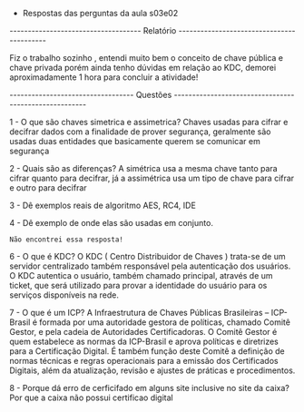 * Respostas das perguntas da aula s03e02


------------------------------------ Relatório ------------------------------------------

Fiz o trabalho sozinho , entendi muito bem o conceito de chave pública e chave privada porém ainda
tenho dúvidas em relação ao KDC, demorei aproximadamente 1 hora para concluir a atividade!


---------------------------------- Questões ------------------------------------------------------


1 - O que são chaves simetrica e assimetrica?
    Chaves usadas para cifrar e decifrar dados com a finalidade de prover segurança, geralmente são usadas
    duas entidades que basicamente querem se comunicar em segurança
    
2 - Quais são as diferenças?
    A simétrica usa a mesma chave tanto para cifrar quanto para decifrar, já a assimétrica usa um tipo de chave 
    para cifrar e outro para decifrar
    
3 -  Dê exemplos reais de algoritmo 
    AES, RC4, IDE
    
4 - Dê exemplo de onde elas são usadas em conjunto.    

    Não encontrei essa resposta!

6 - O que é KDC?
    O KDC ( Centro Distribuidor de Chaves ) trata-se de um servidor centralizado também responsável pela autenticação dos           usuários. O KDC autentica o usuário, também chamado principal, através de um ticket, que será utilizado para provar a           identidade do usuário para os serviços disponíveis na rede.
    
7 - O que é um ICP?
    A Infraestrutura de Chaves Públicas Brasileiras – ICP-Brasil é formada por uma autoridade gestora de políticas, chamado Comitê Gestor, e pela cadeia de Autoridades Certificadoras. O Comitê Gestor é quem estabelece as normas da ICP-Brasil e aprova políticas e diretrizes para a Certificação Digital. É também função deste Comitê a definição de normas técnicas e regras operacionais para a emissão dos Certificados Digitais, além da atualização, revisão e ajustes de práticas e procedimentos.
    
8 - Porque dá erro de cerficifado em alguns site inclusive no site da caixa?    
    Por que a caixa não possui certificao digital
    
   
    
    


